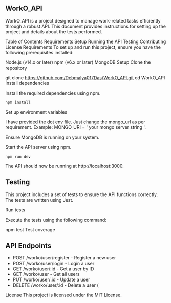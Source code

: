## WorkO_API
WorkO_API is a project designed to manage work-related tasks efficiently through a robust API. This document provides instructions for setting up the project and details about the tests performed.

Table of Contents
Requirements
Setup
Running the API
Testing
Contributing
License
Requirements
To set up and run this project, ensure you have the following prerequisites installed:

Node.js (v14.x or later)
npm (v6.x or later)
MongoDB
Setup
Clone the repository


git clone https://github.com/Debmalya017Das/WorkO_API.git
cd WorkO_API
Install dependencies

Install the required dependencies using npm.
```
npm install

```
Set up environment variables

I have provided the dot env file. Just change the mongo_url as per requirement. Example:
MONGO_URI = ' your mongo server string '.

Ensure MongoDB is running on your system. 

Start the API server using npm.
```
npm run dev

```
The API should now be running at http://localhost:3000.

## Testing
This project includes a set of tests to ensure the API functions correctly. The tests are written using Jest.

 Run tests

Execute the tests using the following command:

npm test
Test coverage

## API Endpoints

- POST /worko/user/register - Register a new user
- POST /worko/user/login - Login a user
- GET /worko/user/:id - Get a user by ID
- GET /worko/user - Get all users
- PUT /worko/user/:id - Update a user
- DELETE /worko/user/:id - Delete a user (

License
This project is licensed under the MIT License.

